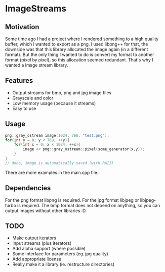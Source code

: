 ImageStreams
============

Motivation
----------
Some time ago I had a project where I rendered something to a high quality buffer, which I wanted to export as a png. I used libpng++ for that, the downside was that this library allocated the image again (in a different format). But the only thing I wanted to do is convert my format to another format (pixel by pixel), so this allocation seemed redundant. That's why I wanted a image stream library.

Features
--------
* Output streams for bmp, png and jpg image files
* Grayscale and color
* Low memory usage (because it streams)
* Easy to use

Usage
-----
```C++
png::gray_ostream image(1024, 768, "test.png");
for(int y = 0; y < 768; ++y){
	for(int x = 0; x < 1024; ++x){
		image << png::gray_ostream::pixel(some_generator(x,y));
	}
}
// done, image is automatically saved (with RAII)
```

There are more examples in the main.cpp file.

Dependencies
------------
For the png format libpng is required. For the jpg format libjpeg or libjpeg-turbo is required. The bmp format does not depend on anything, so you can output images without other libraries :D.

TODO
----
* Make output iterators
* Input streams (plus iterators)
* Add alpha support (where possible)
* Some interface for parameters (eg. jpg quality)
* Add appropriate license
* Really make it a library (ie. restructure directories)
